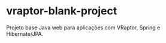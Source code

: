 vraptor-blank-project
=====================

Projeto base Java web para aplicações com VRaptor, Spring e Hibernate/JPA.
